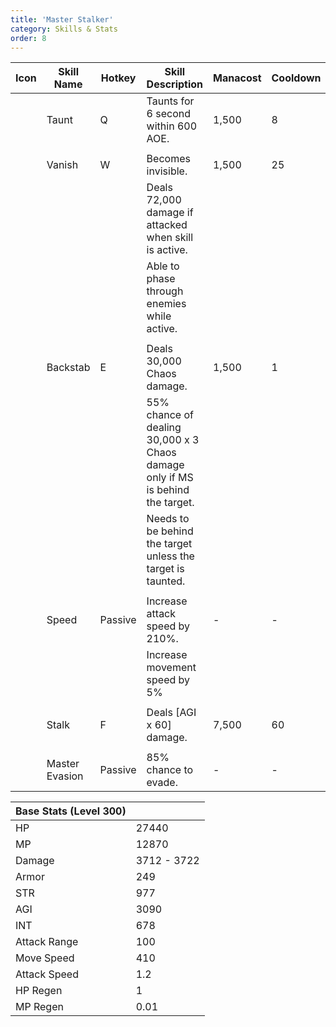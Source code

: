 ```yaml
---
title: 'Master Stalker'
category: Skills & Stats
order: 8
---
```

| Icon | Skill Name     | Hotkey  | Skill Description                                                              | Manacost | Cooldown | Buff Duration | Shard Cost | Max Level |
|------|----------------|---------|--------------------------------------------------------------------------------|----------|----------|---------------|------------|-----------|
|      | Taunt          | Q       | Taunts for 6 second within 600 AOE.                                            | 1,500    | 8        | -             | -          | 1         |
|      |                |         |                                                                                |          |          |               |            |           |
|      | Vanish         | W       | Becomes invisible.                                                             | 1,500    | 25       | 20            | -          | 30        |
|      |                |         | Deals 72,000 damage if attacked when skill is active.                          |          |          |               |            |           |
|      |                |         | Able to phase through enemies while active.                                    |          |          |               |            |           |
|      |                |         |                                                                                |          |          |               |            |           |
|      | Backstab       | E       | Deals 30,000 Chaos damage.                                                     | 1,500    | 1        | -             | -          | 30        |
|      |                |         | 55% chance of dealing 30,000 x 3 Chaos damage only if MS is behind the target. |          |          |               |            |           |
|      |                |         | Needs to be behind the target unless the target is taunted.                    |          |          |               |            |           |
|      |                |         |                                                                                |          |          |               |            |           |
|      | Speed          | Passive | Increase attack speed by 210%.                                                 | -        | -        | -             | -          | 30        |
|      |                |         | Increase movement speed by 5%                                                  |          |          |               |            |           |
|      |                |         |                                                                                |          |          |               |            |           |
|      | Stalk          | F       | Deals [AGI x 60] damage.                                                       | 7,500    | 60       | -             | 3          | 100       |
|      |                |         |                                                                                |          |          |               |            |           |
|      | Master Evasion | Passive | 85% chance to evade.                                                           | -        | -        | -             | -          | 30        |
								
								
| Base Stats (Level 300) |             |
|------------------------|-------------|
| HP                     | 27440       |
| MP                     | 12870       |
| Damage                 | 3712 - 3722 |
| Armor                  | 249         |
| STR                    | 977         |
| AGI                    | 3090        |
| INT                    | 678         |
| Attack Range           | 100         |
| Move Speed             | 410         |
| Attack Speed           | 1.2         |
| HP Regen               | 1           |
| MP Regen               | 0.01        |
